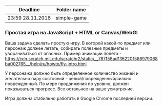 | Deadline  | Folder name |
|-----------|-------------|
| 23:59 28.11.2016 | simple-game |

### Простая игра на JavaScript + HTML or Canvas/WebGl

Ваша задача сделать простую игру.
В которой какой-то предмет или персонаж должен летать, собирать полезные предметы и уворачиваться от опасных.
Пример анимации полета - https://cdn.scratch.mit.edu/scratchr2/static/__787158ad1362201586979068ba002765__/help/ru/howto/fly-intro.html

У персонажа должно быть определенное количество жизней и желательно пару состояний - целый/поврежденный/сильно поврежденный.
По мере продвижения по уровню, должен показываться прогресс. 
Все остальное на ваше усматрение.

Игра должна стабильно работать в Google Chrome последней версии.


